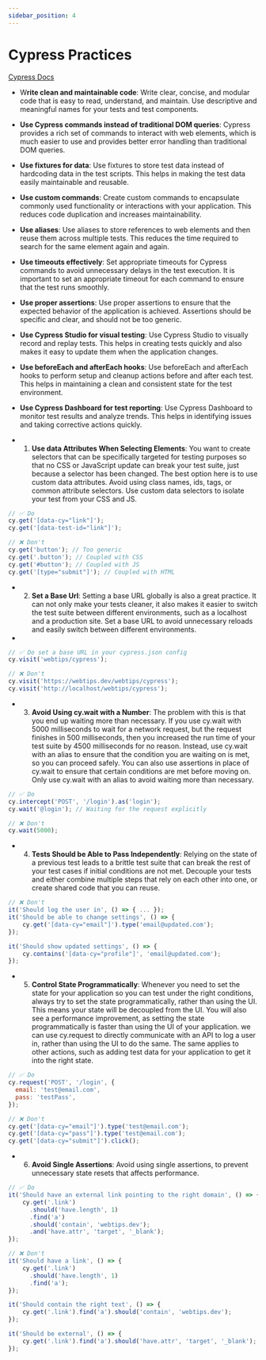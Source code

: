 ```yaml
---
sidebar_position: 4
---
```


# Cypress Practices

[Cypress Docs](https://devdocs.io/cypress/)

- W**rite clean and maintainable code**: Write clear, concise, and modular code that is easy to read, understand, and maintain. Use descriptive and meaningful names for your tests and test components.

- **Use Cypress commands instead of traditional DOM queries**: Cypress provides a rich set of commands to interact with web elements, which is much easier to use and provides better error handling than traditional DOM queries.

- **Use fixtures for data**: Use fixtures to store test data instead of hardcoding data in the test scripts. This helps in making the test data easily maintainable and reusable.

- **Use custom commands**: Create custom commands to encapsulate commonly used functionality or interactions with your application. This reduces code duplication and increases maintainability.

- **Use aliases**: Use aliases to store references to web elements and then reuse them across multiple tests. This reduces the time required to search for the same element again and again.

- **Use timeouts effectively**: Set appropriate timeouts for Cypress commands to avoid unnecessary delays in the test execution. It is important to set an appropriate timeout for each command to ensure that the test runs smoothly.

- **Use proper assertions**: Use proper assertions to ensure that the expected behavior of the application is achieved. Assertions should be specific and clear, and should not be too generic.

- **Use Cypress Studio for visual testing**: Use Cypress Studio to visually record and replay tests. This helps in creating tests quickly and also makes it easy to update them when the application changes.

- **Use beforeEach and afterEach hooks**: Use beforeEach and afterEach hooks to perform setup and cleanup actions before and after each test. This helps in maintaining a clean and consistent state for the test environment.

- **Use Cypress Dashboard for test reporting**: Use Cypress Dashboard to monitor test results and analyze trends. This helps in identifying issues and taking corrective actions quickly.

- 1. **Use data Attributes When Selecting Elements**: You want to create selectors that can be specifically targeted for testing purposes so that no CSS or JavaScript update can break your test suite, just because a selector has been changed. The best option here is to use custom data attributes. Avoid using class names, ids, tags, or common attribute selectors. Use custom data selectors to isolate your test from your CSS and JS.

```js
// ✅ Do
cy.get('[data-cy="link"]');
cy.get('[data-test-id="link"]');

// ❌ Don't
cy.get('button'); // Too generic
cy.get('.button'); // Coupled with CSS
cy.get('#button'); // Coupled with JS
cy.get('[type="submit"]'); // Coupled with HTML
```

- 2. **Set a Base Url**: Setting a base URL globally is also a great practice. It can not only make your tests cleaner, it also makes it easier to switch the test suite between different environments, such as a localhost and a production site. Set a base URL to avoid unnecessary reloads and easily switch between different environments.
-

```js
// ✅ Do set a base URL in your cypress.json config
cy.visit('webtips/cypress');

// ❌ Don't
cy.visit('https://webtips.dev/webtips/cypress');
cy.visit('http://localhost/webtips/cypress');
```

- 3. **Avoid Using cy.wait with a Number**: The problem with this is that you end up waiting more than necessary. If you use cy.wait with 5000 milliseconds to wait for a network request, but the request finishes in 500 milliseconds, then you increased the run time of your test suite by 4500 milliseconds for no reason. Instead, use cy.wait with an alias to ensure that the condition you are waiting on is met, so you can proceed safely. You can also use assertions in place of cy.wait to ensure that certain conditions are met before moving on. Only use cy.wait with an alias to avoid waiting more than necessary.

```js
// ✅ Do
cy.intercept('POST', '/login').as('login');
cy.wait('@login'); // Waiting for the request explicitly

// ❌ Don't
cy.wait(5000);
```

- 4. **Tests Should be Able to Pass Independently**: Relying on the state of a previous test leads to a brittle test suite that can break the rest of your test cases if initial conditions are not met. Decouple your tests and either combine multiple steps that rely on each other into one, or create shared code that you can reuse.

```js
// ❌ Don't
it('Should log the user in', () => { ... });
it('Should be able to change settings', () => {
    cy.get('[data-cy="email"]').type('email@updated.com');
});

it('Should show updated settings', () => {
    cy.contains('[data-cy="profile"]', 'email@updated.com');
});
```

- 5. **Control State Programmatically**: Whenever you need to set the state for your application so you can test under the right conditions, always try to set the state programmatically, rather than using the UI. This means your state will be decoupled from the UI. You will also see a performance improvement, as setting the state programmatically is faster than using the UI of your application. we can use cy.request to directly communicate with an API to log a user in, rather than using the UI to do the same. The same applies to other actions, such as adding test data for your application to get it into the right state.

```js
// ✅ Do
cy.request('POST', '/login', {
  email: 'test@email.com',
  pass: 'testPass',
});

// ❌ Don't
cy.get('[data-cy="email"]').type('test@email.com');
cy.get('[data-cy="pass"]').type('test@email.com');
cy.get('[data-cy="submit"]').click();
```

- 6. **Avoid Single Assertions**: Avoid using single assertions, to prevent unnecessary state resets that affects performance.

```js
// ✅ Do
it('Should have an external link pointing to the right domain', () => {
    cy.get('.link')
      .should('have.length', 1)
      .find('a')
      .should('contain', 'webtips.dev');
      .and('have.attr', 'target', '_blank');
});

// ❌ Don't
it('Should have a link', () => {
    cy.get('.link')
      .should('have.length', 1)
      .find('a');
});

it('Should contain the right text', () => {
    cy.get('.link').find('a').should('contain', 'webtips.dev');
});

it('Should be external', () => {
    cy.get('.link').find('a').should('have.attr', 'target', '_blank');
});
```
